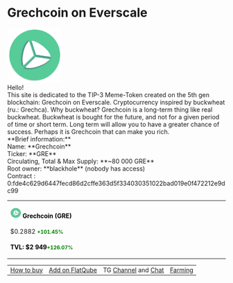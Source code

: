 # Grechcoin on Everscale
<div><img src="logo.png" alt="Grechcoin logo" width="25%"></div>Hello! <br> This site is dedicated to the TIP-3 Meme-Token created on the 5th gen blockchain:
    Grechcoin on Everscale. Cryptocurrency inspired by buckwheat (ru.: Grechca). Why buckwheat?
    Grechcoin is a long-term thing like real buckwheat. Buckwheat is bought for the future,
    and not for a given period of time or short term.
    Long term will allow you to have a greater chance of success.
    Perhaps it is Grechcoin that can make you rich. <br>
        **Brief information:**<br>
        Name: **Grechcoin** <br>
        Ticker: **GRE** <br>
        Circulating, Total & Max Supply: **~80 000 GRE** <br>
        Root owner: **blackhole** (nobody has access) <br>
        Contract : 0:fde4c629d6447fecd86d2cffe363d5f334030351022bad019e0f472212e9dc99
<table>
  <tr>
    <td>
        <p><b style='color:black;'><img src='logo.png' alt='mini logo' width='5%'> Grechcoin (GRE)</b></p>
    </td>
  </tr>
  <tr>
    <td>
        $0.2882 <small><b style='color:green'>+101.45%</b></small>
    </td>
  </tr>
  <tr>
    <td>
      <p><b style='color:black;'>TVL: $2 949<small><b style='color:green'>+126.07%</b></small></b></p>
    </td>
  </tr>
</table>
<table>
  <tr>
    <td><a href="https://telegra.ph/How-to-buy-Grechcoin-12-15">How to buy</a></td>
    <td><a href="https://flatqube.io/swap/0:fde4c629d6447fecd86d2cffe363d5f334030351022bad019e0f472212e9dc99">Add on FlatQube</a></td>
    <td>TG <a href="https://t.me/Grechcoin_Ever">Channel</a> and <a href="https://t.me/Grechcoin">Chat</a></td>
    <td><a href="https://flatqube.io/farming/0:598fe97a836693775a4676bb116b81a34245e41c0dad53232b3acc1ff4e25ae2">Farming</a></td>
  </tr>
</table>
